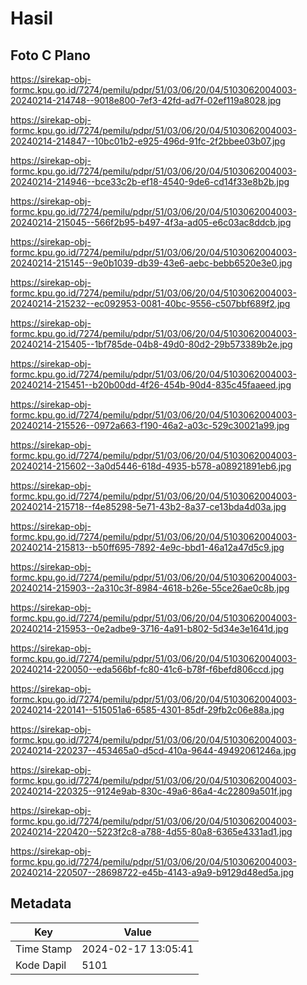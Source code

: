 # Hasil

## Foto C Plano

https://sirekap-obj-formc.kpu.go.id/7274/pemilu/pdpr/51/03/06/20/04/5103062004003-20240214-214748--9018e800-7ef3-42fd-ad7f-02ef119a8028.jpg

https://sirekap-obj-formc.kpu.go.id/7274/pemilu/pdpr/51/03/06/20/04/5103062004003-20240214-214847--10bc01b2-e925-496d-91fc-2f2bbee03b07.jpg

https://sirekap-obj-formc.kpu.go.id/7274/pemilu/pdpr/51/03/06/20/04/5103062004003-20240214-214946--bce33c2b-ef18-4540-9de6-cd14f33e8b2b.jpg

https://sirekap-obj-formc.kpu.go.id/7274/pemilu/pdpr/51/03/06/20/04/5103062004003-20240214-215045--566f2b95-b497-4f3a-ad05-e6c03ac8ddcb.jpg

https://sirekap-obj-formc.kpu.go.id/7274/pemilu/pdpr/51/03/06/20/04/5103062004003-20240214-215145--9e0b1039-db39-43e6-aebc-bebb6520e3e0.jpg

https://sirekap-obj-formc.kpu.go.id/7274/pemilu/pdpr/51/03/06/20/04/5103062004003-20240214-215232--ec092953-0081-40bc-9556-c507bbf689f2.jpg

https://sirekap-obj-formc.kpu.go.id/7274/pemilu/pdpr/51/03/06/20/04/5103062004003-20240214-215405--1bf785de-04b8-49d0-80d2-29b573389b2e.jpg

https://sirekap-obj-formc.kpu.go.id/7274/pemilu/pdpr/51/03/06/20/04/5103062004003-20240214-215451--b20b00dd-4f26-454b-90d4-835c45faaeed.jpg

https://sirekap-obj-formc.kpu.go.id/7274/pemilu/pdpr/51/03/06/20/04/5103062004003-20240214-215526--0972a663-f190-46a2-a03c-529c30021a99.jpg

https://sirekap-obj-formc.kpu.go.id/7274/pemilu/pdpr/51/03/06/20/04/5103062004003-20240214-215602--3a0d5446-618d-4935-b578-a08921891eb6.jpg

https://sirekap-obj-formc.kpu.go.id/7274/pemilu/pdpr/51/03/06/20/04/5103062004003-20240214-215718--f4e85298-5e71-43b2-8a37-ce13bda4d03a.jpg

https://sirekap-obj-formc.kpu.go.id/7274/pemilu/pdpr/51/03/06/20/04/5103062004003-20240214-215813--b50ff695-7892-4e9c-bbd1-46a12a47d5c9.jpg

https://sirekap-obj-formc.kpu.go.id/7274/pemilu/pdpr/51/03/06/20/04/5103062004003-20240214-215903--2a310c3f-8984-4618-b26e-55ce26ae0c8b.jpg

https://sirekap-obj-formc.kpu.go.id/7274/pemilu/pdpr/51/03/06/20/04/5103062004003-20240214-215953--0e2adbe9-3716-4a91-b802-5d34e3e1641d.jpg

https://sirekap-obj-formc.kpu.go.id/7274/pemilu/pdpr/51/03/06/20/04/5103062004003-20240214-220050--eda566bf-fc80-41c6-b78f-f6befd806ccd.jpg

https://sirekap-obj-formc.kpu.go.id/7274/pemilu/pdpr/51/03/06/20/04/5103062004003-20240214-220141--515051a6-6585-4301-85df-29fb2c06e88a.jpg

https://sirekap-obj-formc.kpu.go.id/7274/pemilu/pdpr/51/03/06/20/04/5103062004003-20240214-220237--453465a0-d5cd-410a-9644-49492061246a.jpg

https://sirekap-obj-formc.kpu.go.id/7274/pemilu/pdpr/51/03/06/20/04/5103062004003-20240214-220325--9124e9ab-830c-49a6-86a4-4c22809a501f.jpg

https://sirekap-obj-formc.kpu.go.id/7274/pemilu/pdpr/51/03/06/20/04/5103062004003-20240214-220420--5223f2c8-a788-4d55-80a8-6365e4331ad1.jpg

https://sirekap-obj-formc.kpu.go.id/7274/pemilu/pdpr/51/03/06/20/04/5103062004003-20240214-220507--28698722-e45b-4143-a9a9-b9129d48ed5a.jpg


## Metadata

| Key        | Value               |
| ---------- | ------------------- |
| Time Stamp | 2024-02-17 13:05:41 |
| Kode Dapil | 5101                |



